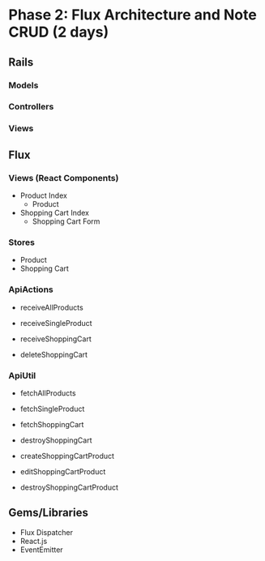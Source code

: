 # Phase 2: Flux Architecture and Note CRUD (2 days)

## Rails
### Models

### Controllers

### Views

## Flux
### Views (React Components)
* Product Index
  - Product
* Shopping Cart Index
  - Shopping Cart Form

### Stores
* Product
* Shopping Cart

### ApiActions
* receiveAllProducts
* receiveSingleProduct

* receiveShoppingCart
* deleteShoppingCart

### ApiUtil
* fetchAllProducts
* fetchSingleProduct

* fetchShoppingCart
* destroyShoppingCart

* createShoppingCartProduct
* editShoppingCartProduct
* destroyShoppingCartProduct

## Gems/Libraries
* Flux Dispatcher
* React.js
* EventEmitter
